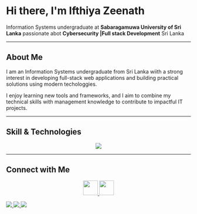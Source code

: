 # Hi there, I'm Ifthiya Zeenath


Information Systems undergraduate at **Sabaragamuwa University of Sri Lanka**
passionate abot **Cybersecurity |Full stack Development**
Sri Lanka

___

## About Me

I am an Information Systems undergraduate from Sri Lanka wiith a strong interest in developing full-stack web applications and building practical solutions using modern techologgies.

I enjoy learning new tools and frameworks, and I aim to combine my technical skills with management knowledge to contribute to impactful IT projects.

___

## Skill & Technologies
<p align="middle">
<img src="https://skillicons.dev/icons?i=java,mysql" />
</p>

___


## Connect with Me  

<p align="middle">
  <a href="www.linkedin.com/in/ifthiyazeenath" target="_blank">
    <img src="https://cdn.jsdelivr.net/gh/devicons/devicon/icons/linkedin/linkedin-original.svg" width="40" height="40"/>
  </a>
  <a href="mailto:ifthiyazeenath@gmail.com">
    <img src="https://cdn.jsdelivr.net/gh/simple-icons/simple-icons/icons/gmail.svg" width="40" height="40" style="color:red"/>
  </a>
</p>
<p align="left">
  <a href="https://www.linkedin.com/in/www.linkedin.com/in/ifthiyazeenath/" target="_blank">
    <img src="https://img.shields.io/badge/LinkedIn-0A66C2?style=for-the-badge&logo=linkedin&logoColor=white"/>
  </a>
  <a href="mailto:ifthiyazeenath@gmail.com">
    <img src="https://img.shields.io/badge/Email-D14836?style=for-the-badge&logo=gmail&logoColor=white"/>
  </a>
  <a href="https://www.instagram.com/ifthy_zee?igsh=MXR0MG5uaGM0MWp1YQ%3D%3D&utm_source=qr" target="_blank">
    <img src="https://img.shields.io/badge/Instagram-E4405F?style=for-the-badge&logo=instagram&logoColor=white"/>
  </a>
</p>
